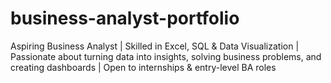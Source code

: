 # business-analyst-portfolio
Aspiring Business Analyst | Skilled in Excel, SQL &amp; Data Visualization | Passionate about turning data into insights, solving business problems, and creating dashboards | Open to internships &amp; entry-level BA roles
